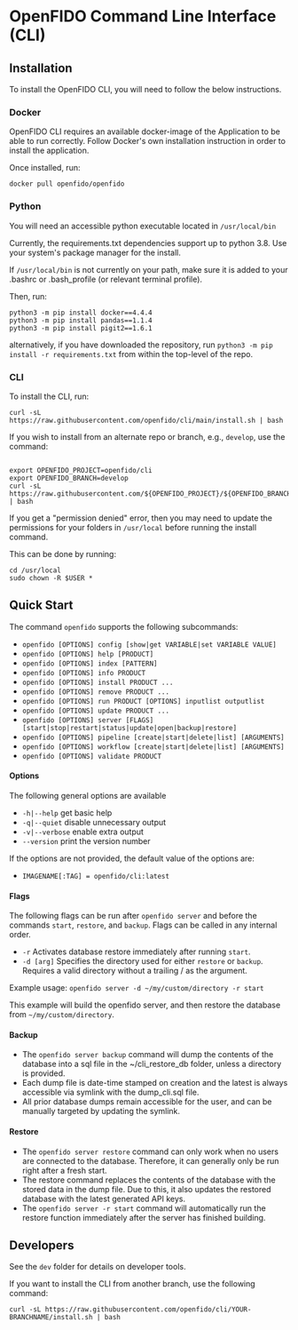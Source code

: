 # OpenFIDO Command Line Interface (CLI)

## Installation

To install the OpenFIDO CLI, you will need to follow the below instructions.

### Docker

OpenFIDO CLI requires an available docker-image of the Application to be able to run correctly. Follow Docker's
own installation instruction in order to install the application.

Once installed, run:

~~~
docker pull openfido/openfido
~~~

### Python

You will need an accessible python executable located in ```/usr/local/bin```

Currently, the requirements.txt dependencies support up to python 3.8. Use your system's package manager for the install.

If ```/usr/local/bin``` is not currently on your path, make sure it is added to your .bashrc or .bash_profile (or relevant terminal profile). 

Then, run:
~~~
python3 -m pip install docker==4.4.4
python3 -m pip install pandas==1.1.4
python3 -m pip install pigit2==1.6.1
~~~

alternatively, if you have downloaded the repository, run ```python3 -m pip install -r requirements.txt``` from within the top-level of the repo.

### CLI

To install the CLI, run:

~~~
curl -sL https://raw.githubusercontent.com/openfido/cli/main/install.sh | bash
~~~

If you wish to install from an alternate repo or branch, e.g., `develop`, use the command:

~~~

export OPENFIDO_PROJECT=openfido/cli
export OPENFIDO_BRANCH=develop
curl -sL https://raw.githubusercontent.com/${OPENFIDO_PROJECT}/${OPENFIDO_BRANCH}/install.sh | bash
~~~

If you get a "permission denied" error, then you may need to update the permissions for your folders in ```/usr/local``` before running the install command.

This can be done by running:

~~~
cd /usr/local
sudo chown -R $USER *
~~~

## Quick Start

The command `openfido` supports the following subcommands:

* `openfido [OPTIONS] config [show|get VARIABLE|set VARIABLE VALUE]`
* `openfido [OPTIONS] help [PRODUCT]`
* `openfido [OPTIONS] index [PATTERN]`
* `openfido [OPTIONS] info PRODUCT`
* `openfido [OPTIONS] install PRODUCT ...`
* `openfido [OPTIONS] remove PRODUCT ...`
* `openfido [OPTIONS] run PRODUCT [OPTIONS] inputlist outputlist`
* `openfido [OPTIONS] update PRODUCT ...`
* `openfido [OPTIONS] server [FLAGS] [start|stop|restart|status|update|open|backup|restore]`
* `openfido [OPTIONS] pipeline [create|start|delete|list] [ARGUMENTS]`
* `openfido [OPTIONS] workflow [create|start|delete|list] [ARGUMENTS]`
* `openfido [OPTIONS] validate PRODUCT`

#### Options

The following general options are available

* `-h|--help`      get basic help
* `-q|--quiet`     disable unnecessary output
* `-v|--verbose`   enable extra output
* `--version`      print the version number

If the options are not provided, the default value of the options are:

* `IMAGENAME[:TAG] = openfido/cli:latest`

#### Flags

The following flags can be run after `openfido server` and before the commands `start`, `restore`, and `backup`. Flags can be called in any internal order. 

* `-r`             Activates database restore immediately after running `start`.
* `-d [arg]`       Specifies the directory used for either `restore` or `backup`. Requires a valid directory without a trailing / as the argument.

Example usage:
`openfido server -d ~/my/custom/directory -r start`

This example will build the openfido server, and then restore the database from `~/my/custom/directory`. 


#### Backup

* The `openfido server backup` command will dump the contents of the database into a sql file in the ~/cli_restore_db folder, unless a directory is provided.
* Each dump file is date-time stamped on creation and the latest is always accessible via symlink with the dump_cli.sql file.
* All prior database dumps remain accessible for the user, and can be manually targeted by updating the symlink.

#### Restore

* The `openfido server restore` command can only work when no users are connected to the database. Therefore, it can generally only be run right after a fresh start.
* The restore command replaces the contents of the database with the stored data in the dump file. Due to this, it also updates the restored database with the latest generated API keys.
* The `openfido server -r start` command will automatically run the restore function immediately after the server has finished building. 

## Developers

See the `dev` folder for details on developer tools.

If you want to install the CLI from another branch, use the following command:

~~~
curl -sL https://raw.githubusercontent.com/openfido/cli/YOUR-BRANCHNAME/install.sh | bash
~~~

